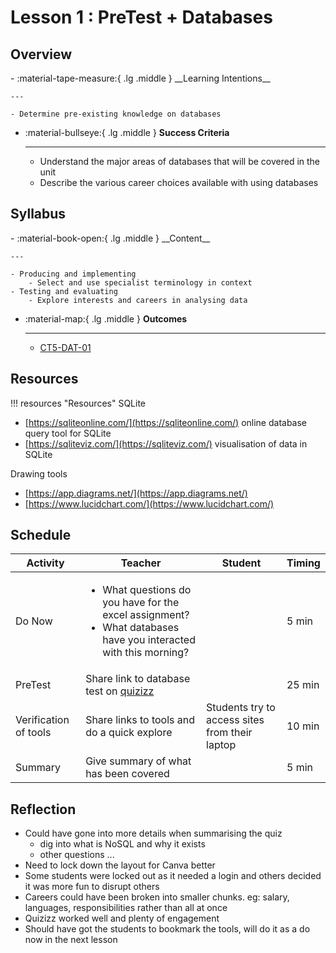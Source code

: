 # Lesson 1 : PreTest + Databases
## Overview
<div class="grid cards" markdown>
-   :material-tape-measure:{ .lg .middle } __Learning Intentions__

    ---

    - Determine pre-existing knowledge on databases

-   :material-bullseye:{ .lg .middle } __Success Criteria__

    ---

    - Understand the major areas of databases that will be covered in the unit
    - Describe the various career choices available with using databases
</div>

## Syllabus
<div class="grid cards" markdown>
-   :material-book-open:{ .lg .middle } __Content__

    ---

    - Producing and implementing
        - Select and use specialist terminology in context
    - Testing and evaluating
        - Explore interests and careers in analysing data

-   :material-map:{ .lg .middle } __Outcomes__

    ---

    - [CT5-DAT-01](../syllabus/stage5/computing-technology/enterprise-information-systems/analysing-data.md#ct5-dat-01)

</div>

## Resources
!!! resources "Resources"
    SQLite
    <ul>
      <li>[https://sqliteonline.com/](https://sqliteonline.com/) online database query tool for SQLite</li>
      <li>[https://sqliteviz.com/](https://sqliteviz.com/) visualisation of data in SQLite</li>
    </ul>
    Drawing tools
    <ul>
      <li>[https://app.diagrams.net/](https://app.diagrams.net/)</li>
      <li>[https://www.lucidchart.com/](https://www.lucidchart.com/)</li>
    </ul>

## Schedule 
| Activity                     | Teacher | Student                                                                                                                   | Timing |
| -----------------------------|---------|-------------------------------------------------------------------------------------------------------------------------- | ------ |
| Do Now                       | <ul><li>What questions do you have for the excel assignment?</li><li>What databases have you interacted with this morning?</lu></ul> | | 5 min  |
| PreTest                      | Share link to database test on [quizizz](https://quizizz.com/admin/quiz/670eef0c472ce072866d1435?searchLocale=)     |               | 25 min |
| Verification of tools        | Share links to tools and do a quick explore | Students try to access sites from their laptop                                        | 10 min |
| Summary                      | Give summary of what has been covered        |                                                                                      | 5 min  |


## Reflection
- Could have gone into more details when summarising the quiz
    - dig into what is NoSQL and why it exists
    - other questions ...
- Need to lock down the layout for Canva better
- Some students were locked out as it needed a login and others decided it was more fun to disrupt others
- Careers could have been broken into smaller chunks. eg: salary, languages, responsibilities rather than all at once
- Quizizz worked well and plenty of engagement
- Should have got the students to bookmark the tools, will do it as a do now in the next lesson